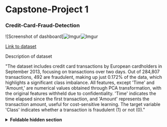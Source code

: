 # Capstone-Project 1


### Credit-Card-Fraud-Detection


![Screenshot of dashboard]![Imgur](https://i.imgur.com/YDIQUyN.png)![Imgur](https://i.imgur.com/UJ8MVRE.png)

[Link to dataset](https://www.kaggle.com/datasets/mlg-ulb/creditcardfraud/data)


Description of dataset

"The dataset includes credit card transactions by European cardholders in September 2013, focusing on transactions over two days. Out of 284,807 transactions, 492 are fraudulent, making up just 0.172% of the data, which highlights a significant class imbalance. 
All features, except 'Time' and 'Amount,' are numerical values obtained through PCA transformation, with the original features withheld due to confidentiality. 'Time' indicates the time elapsed since the first transaction, and 'Amount' represents the transaction amount, useful for cost-sensitive learning. 
The target variable 'Class' indicates whether a transaction is fraudulent (1) or not (0)."

<details>
<summary><b>Foldable hidden section</b></summary>

Any folded content here. It requires an empty line just above it!

</details>
